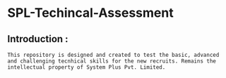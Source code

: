 # SPL-Techincal-Assessment

## Introduction :

    This repository is designed and created to test the basic, advanced and challenging tecnhical skills for the new recruits. Remains the intellectual property of System Plus Pvt. Limited.